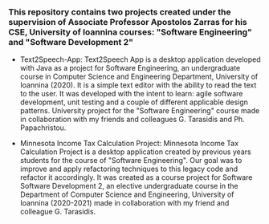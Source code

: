 ### This repository contains two projects created under the supervision of Associate Professor Apostolos Zarras for his CSE, University of Ioannina courses: "Software Engineering" and "Software Development 2"

* Text2Speech-App: Text2Speech App is a desktop application developed with Java as a project for Software Engineering, an undergraduate course in Computer Science and Engineering Department, University of Ioannina (2020). It is a simple text editor with the ability to read the text to the user. It was developed with the intent to learn: agile software development, unit testing and a couple of different applicable design patterns. 
University project for the "Software Engineering" course made in collaboration with my friends and colleagues G. Tarasidis and Ph. Papachristou.

* Minnesota Income Tax Calculation Project: Minnesota Income Tax Calculation Project is a desktop application created by previous years students for the course of "Software Engineering".
Our goal was to improve and apply refactoring techniques to this legacy code and refactor it accordingly. It was created as a course project for Software Software Development 2, an elective undergraduate course in the Department of Computer Science and Engineering, University of Ioannina (2020-2021) made in collaboration with my friend and colleague G. Tarasidis.
